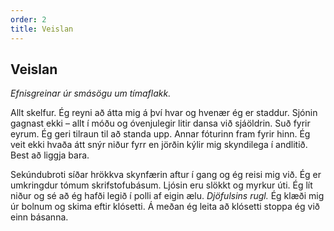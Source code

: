 ```yaml
---
order: 2
title: Veislan
---
```


## Veislan

*Efnisgreinar úr smásögu um tímaflakk.*

Allt skelfur. Ég reyni að átta mig á því hvar og hvenær ég er staddur. Sjónin gagnast ekki – allt í móðu og óvenjulegir litir dansa við sjáöldrin. Suð fyrir eyrum. Ég geri tilraun til að standa upp. Annar fóturinn fram fyrir hinn. Ég veit ekki hvaða átt snýr niður fyrr en jörðin kýlir mig skyndilega í andlitið. Best að liggja bara.

Sekúndubroti síðar hrökkva skynfærin aftur í gang og ég reisi mig við. Ég er umkringdur tómum skrifstofubásum. Ljósin eru slökkt og myrkur úti. Ég lít niður og sé að ég hafði legið í polli af eigin ælu. *Djöfulsins rugl.* Ég klæði mig úr bolnum og skima eftir klósetti. Á meðan ég leita að klósetti stoppa ég við einn básanna.
